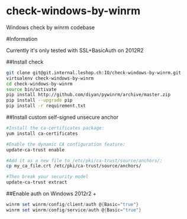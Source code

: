 # check-windows-by-winrm
Windows check by winrm codebase

#Information

Currently it's only tested with SSL+BasicAuth on 2012R2

##Install check

```Bash
git clone git@git.internal.leshop.ch:IO/check-windows-by-winrm.git
virtualenv check-windows-by-winrm
cd check-windows-by-winrm
source bin/activate
pip install http://github.com/diyan/pywinrm/archive/master.zip
pip install --upgrade pip
pip install -r requirement.txt

```

##Install custom self-signed unsecure anchor

```Bash
#Install the ca-certificates package:
yum install ca-certificates

#Enable the dynamic CA configuration feature:
update-ca-trust enable

#Add it as a new file to /etc/pki/ca-trust/source/anchors/:
cp my_ca_file.crt /etc/pki/ca-trust/source/anchors/

#Then break your security model
update-ca-trust extract

```

##Enable auth on Windows 2012r2 +
```PowerShell
winrm set winrm/config/client/auth @{Basic="true"}
winrm set winrm/config/service/auth @{Basic="true"}

```

